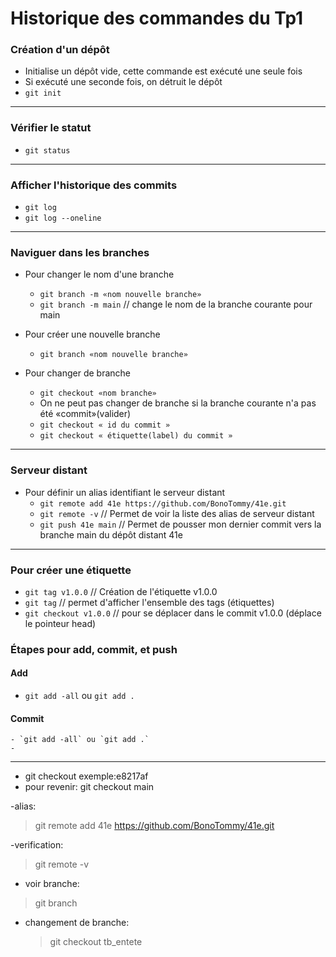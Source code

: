 # Historique des commandes du Tp1

### Création d'un dépôt
- Initialise un dépôt vide, cette commande est exécuté une seule fois
- Si exécuté une seconde fois, on détruit le dépôt
- `git init`

---

### Vérifier le statut
- `git status`

---

### Afficher l'historique des commits

- `git log`
- `git log --oneline`

---

### Naviguer dans les branches

- Pour changer le nom d'une branche
  - `git branch -m «nom nouvelle branche»`
  - `git branch -m main` // change le nom de la branche courante pour main

- Pour créer une nouvelle branche
  - `git branch «nom nouvelle branche»`

- Pour changer de branche
  - `git checkout «nom branche»`
  - On ne peut pas changer de branche si la branche courante n'a pas été «commit»(valider)
  - `git checkout « id du commit »`
  - `git checkout « étiquette(label) du commit »`

---

### Serveur distant 
- Pour définir un alias identifiant le serveur distant
    - `git remote add 41e https://github.com/BonoTommy/41e.git`
    - `git remote -v` // Permet de voir la liste des alias de serveur distant
    - `git push 41e main` // Permet de pousser mon dernier commit vers la branche main du dépôt distant 41e

---

### Pour créer une étiquette

- `git tag v1.0.0` // Création de l'étiquette v1.0.0
- `git tag` // permet d'afficher l'ensemble des tags (étiquettes)
- `git checkout v1.0.0` // pour se déplacer dans le commit v1.0.0 (déplace le pointeur head)

### Étapes pour add, commit, et push

  #### Add
  - `git add -all` ou `git add .`

  #### Commit
    - `git add -all` ou `git add .`
    - 
---



- git checkout exemple:e8217af
- pour revenir: git checkout main

-alias:
>git remote add 41e https://github.com/BonoTommy/41e.git

-verification:
>git remote -v

- voir branche:
>git branch

- changement de branche:
  >git checkout tb_entete

